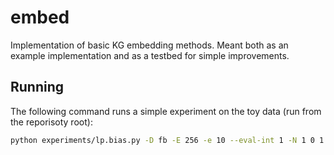 # embed

Implementation of basic KG embedding methods. Meant both as an example implementation and as a testbed for simple improvements.

## Running

The following command runs a simple experiment on the toy data (run from the reporisoty root):
```bash
python experiments/lp.bias.py -D fb -E 256 -e 10 --eval-int 1 -N 1 0 1 -l 0.1 -B 1024 --test-batch 100 -m distmult --opt adagrad --loss ce
```